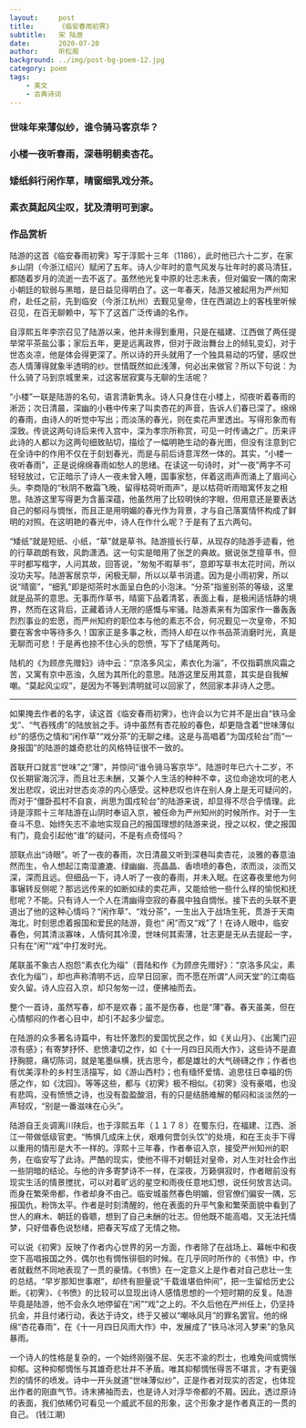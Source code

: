 ```yaml
---
layout:     post
title:      《临安春雨初霁》
subtitle:   宋 陆游
date:       2020-07-20
author:     听松阁
background: ../img/post-bg-poem-12.jpg
category: poem
tags:
    - 美文
    - 古典诗词
---
```


### 世味年来薄似纱，谁令骑马客京华？
### 小楼一夜听春雨，深巷明朝卖杏花。
### 矮纸斜行闲作草，晴窗细乳戏分茶。
### 素衣莫起风尘叹，犹及清明可到家。


### 作品赏析


陆游的这首《临安春雨初霁》写于淳熙十三年（1186），此时他已六十二岁，在家乡山阴（今浙江绍兴）赋闲了五年。诗人少年时的意气风发与壮年时的裘马清狂，都随着岁月的流逝一去不返了。虽然他光复中原的壮志未表，但对偏安一隅的南宋小朝廷的软弱与黑暗，是日益见得明白了。这一年春天，陆游又被起用为严州知府，赴任之前，先到临安（今浙江杭州）去觐见皇帝，住在西湖边上的客栈里听候召见，在百无聊赖中，写下了这首广泛传诵的名作。

自淳熙五年李宗召见了陆游以来，他并未得到重用，只是在福建、江西做了两任提举常平茶盐公事；家后五年，更是远离政界，但对于政治舞台上的倾轧变幻，对于世态炎凉，他是体会得更深了。所以诗的开头就用了一个独具易动的巧譬，感叹世态人情薄得就象半透明的纱。世情既然如此浅薄，何必出来做官？所以下句说：为什么骑了马到京城里来，过这客居寂寞与无聊的生活呢？

“小楼”一联是陆游的名句，语言清新隽永。诗人只身住在小楼上，彻夜听着春雨的淅沥；次日清晨，深幽的小巷中传来了叫卖杏花的声音，告诉人们春已深了。绵绵的春雨，由诗人的听觉中写出；而淡荡的春光，则在卖花声里透出。写得形象而有深致。传说这两句诗后来传入宫中，深为孝宗所称赏，可见一时传诵之广。历来评此诗的人都以为这两句细致贴切，描绘了一幅明艳生动的春光图，但没有注意到它在全诗中的作用不仅在于刻划春光，而是与前后诗意浑然一体的。其实，“小楼一夜听春雨”，正是说绵绵春雨如愁人的思绪。在读这一句诗时，对“一夜”两字不可轻轻放过，它正暗示了诗人一夜未曾入睡，国事家愁，伴着这雨声而涌上了眉间心头。李商隐的“秋阴不散霜飞晚，留得枯荷听雨声”，是以枯荷听雨暗寓怀友之相思。陆游这里写得更为含蓄深蕴，他虽然用了比较明快的字眼，但用意还是要表达自己的郁闷与惆怅，而且正是用明媚的春光作为背景，才与自己落寞情怀构成了鲜明的对照。在这明艳的春光中，诗人在作什么呢？于是有了五六两句。

“矮纸”就是短纸、小纸，“草”就是草书。陆游擅长行草，从现存的陆游手迹看，他的行草疏朗有致，风韵潇洒。这一句实是暗用了张芝的典故。据说张芝擅草书，但平时都写楷字，人问其故，回答说，“匆匆不暇草书”，意即写草书太花时间，所以没功夫写。陆游客居京华，闲极无聊，所以以草书消遣。因为是小雨初霁，所以说“晴窗”，“细乳”即是彻茶时水面呈白色的小泡沫。“分茶”指鉴别茶的等级，这里就是品茶的意思。无事而作草书，晴窗下品着清茗，表面上看，是极闲适恬静的境界，然而在这背后，正藏着诗人无限的感慨与牢骚。陆游素来有为国家作一番轰轰烈烈事业的宏愿，而严州知府的职位本与他的素志不合，何况觐见一次皇帝，不知要在客舍中等待多久！国家正是多事之秋，而持人却在以作书品茶消磨时光，真是无聊而可悲！于是再也捺不住心头的怨愤，写下了结尾两句。

陆机的《为顾彦先赠妇》诗中云：“京洛多风尘，素衣化为淄”，不仅指羁旅风霜之苦，又寓有京中恶浊，久居为其所化的意思。陆游这里反用其意，其实是自我解嘲。“莫起风尘叹”，是因为不等到清明就可以回家了，然回家本非诗人之愿。

---------------------------------

如果掩去作者的名字，读这首《临安春雨初霁》，也许会以为它并不是出自“铁马金戈”、“气吞残虏”的陆放翁之手。诗中虽然有杏花般的春色，却更隐含着“世味薄似纱”的感伤之情和“闲作草”“戏分茶”的无聊之绪。这是与高唱着“为国戍轮台”而“一身报国”的陆游的雄奇悲壮的风格特征很不一致的。



首联开口就言“世味”之“薄”，并惊问“谁令骑马客京华”。陆游时年已六十二岁，不仅长期宦海沉浮，而且壮志未酬，又兼个人生活的种种不幸，这位命途坎坷的老人发出悲叹，说出对世态炎凉的内心感受。这种悲叹也许在别人身上是无可疑问的，而对于“僵卧孤村不自哀，尚思为国戍轮台”的陆游来说，却显得不尽合乎情理。此诗是淳熙十三年陆游在山阴时奉诏入京，被任命为严州知州的时候所作。对于一生奋斗不息、始终矢志不渝地实现自己的报国理想的陆游来说，授之以权，使之报国有门，竟会引起他“谁”的疑问，不是有点奇怪吗？



颔联点出“诗眼”。听了一夜的春雨，次日清晨又听到深巷叫卖杏花，淡雅的春意油然而生，令人想起江南湿漉漉、绿幽幽、亮晶晶、香喷喷的春色，浓而淡，淡而又深，深而且远。但细品一下，诗人听了一夜的春雨，并未入眠。在这春夜里他为何事辗转反侧呢？那远远传来的如断如续的卖花声，又能给他一些什么样的愉悦和抚慰呢？不能。只有诗人一个人在清幽得空寂的春晨中独自惆怅。接下去的头联不更道出了他的这种心情吗？“闲作草”、“戏分茶”，一生出入于战场生死，贯游于天南海北，时刻思虑着报国和爱民的陆游，竟也“ 闲”而又“戏”了！在诗人眼中，临安春色，何其清淡寡味，人情何其冷漠，世味何其索薄，壮志更是无从去提起一字，只有在“闲”“戏”中打发时光。



尾联虽不象古人抱怨“素衣化为缁”（晋陆和作《为顾彦先赠好》：“京洛多风尘，素衣化为缁”），却也声称清明不远，应早日回家，而不愿在所谓“人间天堂”的江南临安久留。诗人应召入京，却只匆匆一过，便拂袖而去。



整个一首诗，虽然写春，却不是欢春；虽不是伤春，也是“薄”春。春天虽美，但在心情郁闷的作者心目中，却引不起多少留恋。



在陆游的众多著名诗篇中，有壮怀激烈的爱国忧民之作，如《关山月》、《出篱门迎凉有感》；有寄梦抒怀、悲愤凄切之作，如《十一月四日风雨大作》，这些诗不是直抒胸臆，痛切陈词，就是笔墨纵横，抚古思今，都是雄壮的大气磅礴之作；作者也有优美淳朴的乡村生活描写，如《游山西村》；也有缅怀爱情、追思往日幸福的伤感之作，如《沈园》。等等这些，都与《初霁》极不相似。《初霁》没有豪唱，也没有悲鸣，没有愤愤之诗，也没有盈盈酸泪，有的只是结肠难解的郁闷和淡淡然的一声轻叹，“别是一番滋味在心头”。



陆游自王炎调离川陕后，也于淳熙五年（１１７８）在蜀东归，在福建、江西、浙江一带做低级官吏。“怖惧几成床上伏，艰难何啻剑头饮”的处境，和在王炎手下得以重用的情形是大不一样的。淳熙十三年春，作者奉诏入京，接受严州知州的职务，在临安写了此诗。严酷的现实，使他不得不对朝廷对皇帝，对人生对社会作出一些阴暗的结论。与他的许多寄梦诗不一样，在深夜，万籁俱寂时，作者眼前没有现实生活的情景搅扰，可以对着旷远的星空和雨夜任意地幻想，说任何放言达词。而身在繁荣帝都，作者却身不由己。临安城虽然春色明媚，但官僚们偏安一隅，忘报国仇，粉饰太平。作者是时刻清醒的，他在表面的升平气象和繁荣面貌中看到了世人的麻木、朝廷的昏聩，想到了自己未酬的壮志。但他既不能高唱，又无法托情梦，只好借春色说愁绪，把春天写成了无情之物。



可以说《初霁》反映了作者内心世界的另一方面，作者除了在战场上、幕帐中和夜空下高唱报国之外，偶尔也有惆怅徘徊的时候。在几乎同时所作的《书愤》中，作者就截然不同地表现了一贯的豪情。《书愤》在一定意义上是作者对自己悲壮一生的总结。“早岁那知世事艰”，却终有胆量说“千载谁堪伯仲间”，把一生留给历史公断。《初霁》、《书愤》的比较可以显现出诗人感情思想的一个短时期的反复。陆游毕竟是陆游，他不会永久地停留在“闲”“戏”之上的。不久后他在严州任上，仍坚持抗金，并且付诸行动，表达于诗文，终于又被以“嘲咏风月”的罪名罢官。他的绵绵“杏花春雨”，在《十一月四日风雨大作》中，发展成了“铁马冰河入梦来”的急风暴雨。



一个诗人的性格是复杂的，一个始终刚强不屈、矢志不渝的烈士，也难免间或惆怅抑郁。这种抑郁惆怅与其雄奇悲壮并不矛盾。唯其抑郁惆怅得苦不堪言，才有更强烈的情怀的喷发。诗中一开头就道“世味薄似纱”，正是作者对现实的否定，也体现出作者的刚直气节。诗末拂袖而去，也是诗人对浮华帝都的不屑。因此，透过原诗的表面，我们依稀仍可看见一个威武不屈的形象，这个形象才是作者真正的一贯的自己。 (钱江潮)
